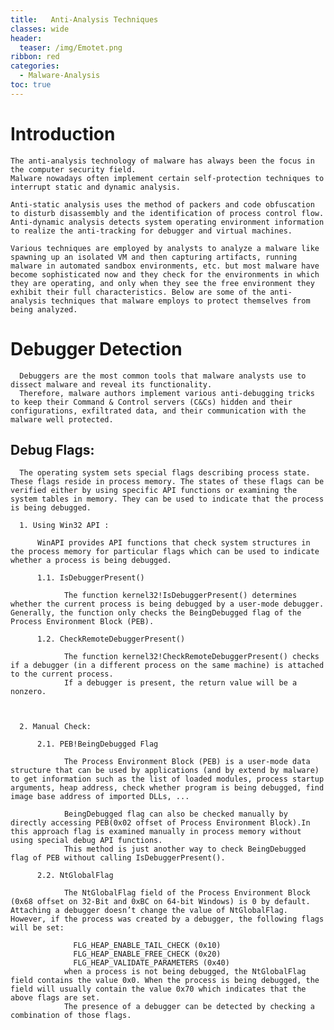 ```yaml
---
title:   Anti-Analysis Techniques
classes: wide
header:
  teaser: /img/Emotet.png
ribbon: red
categories:
  - Malware-Analysis
toc: true
---
```


# Introduction
    The anti-analysis technology of malware has always been the focus in the computer security field. 
    Malware nowadays often implement certain self-protection techniques to interrupt static and dynamic analysis. 

    Anti-static analysis uses the method of packers and code obfuscation to disturb disassembly and the identification of process control flow. 
    Anti-dynamic analysis detects system operating environment information to realize the anti-tracking for debugger and virtual machines.

    Various techniques are employed by analysts to analyze a malware like spawning up an isolated VM and then capturing artifacts, running malware in automated sandbox environments, etc. but most malware have become sophisticated now and they check for the environments in which they are operating, and only when they see the free environment they exhibit their full characteristics. Below are some of the anti-analysis techniques that malware employs to protect themselves from being analyzed.

# Debugger Detection

      Debuggers are the most common tools that malware analysts use to dissect malware and reveal its functionality.
      Therefore, malware authors implement various anti-debugging tricks to keep their Command & Control servers (C&Cs) hidden and their configurations, exfiltrated data, and their communication with the malware well protected.

  ## Debug Flags:
      The operating system sets special flags describing process state. These flags reside in process memory. The states of these flags can be verified either by using specific API functions or examining the system tables in memory. They can be used to indicate that the process is being debugged.

      1. Using Win32 API :

          WinAPI provides API functions that check system structures in the process memory for particular flags which can be used to indicate whether a process is being debugged.

          1.1. IsDebuggerPresent()

                The function kernel32!IsDebuggerPresent() determines whether the current process is being debugged by a user-mode debugger. Generally, the function only checks the BeingDebugged flag of the Process Environment Block (PEB).

          1.2. CheckRemoteDebuggerPresent()

                The function kernel32!CheckRemoteDebuggerPresent() checks if a debugger (in a different process on the same machine) is attached to the current process.
                If a debugger is present, the return value will be a nonzero.



      2. Manual Check:

          2.1. PEB!BeingDebugged Flag

                The Process Environment Block (PEB) is a user-mode data structure that can be used by applications (and by extend by malware) to get information such as the list of loaded modules, process startup arguments, heap address, check whether program is being debugged, find image base address of imported DLLs, ...

                BeingDebugged flag can also be checked manually by directly accessing PEB(0x02 offset of Process Environment Block).In this approach flag is examined manually in process memory without using special debug API functions.
                This method is just another way to check BeingDebugged flag of PEB without calling IsDebuggerPresent().

          2.2. NtGlobalFlag

                The NtGlobalFlag field of the Process Environment Block (0x68 offset on 32-Bit and 0xBC on 64-bit Windows) is 0 by default. Attaching a debugger doesn’t change the value of NtGlobalFlag. However, if the process was created by a debugger, the following flags will be set:

                  FLG_HEAP_ENABLE_TAIL_CHECK (0x10)
                  FLG_HEAP_ENABLE_FREE_CHECK (0x20)
                  FLG_HEAP_VALIDATE_PARAMETERS (0x40)
                when a process is not being debugged, the NtGlobalFlag field contains the value 0x0. When the process is being debugged, the field will usually contain the value 0x70 which indicates that the above flags are set.
                The presence of a debugger can be detected by checking a combination of those flags.














 



